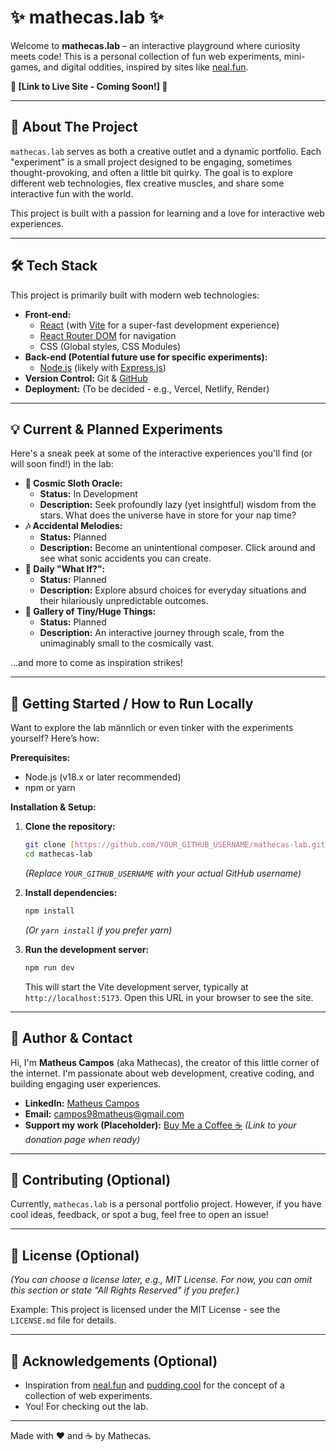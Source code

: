# ✨ mathecas.lab ✨

Welcome to **mathecas.lab** – an interactive playground where curiosity meets code! This is a personal collection of fun web experiments, mini-games, and digital oddities, inspired by sites like [neal.fun](https://neal.fun).

**🚀 [Link to Live Site - Coming Soon!] 🚀**

---

## 🧪 About The Project

`mathecas.lab` serves as both a creative outlet and a dynamic portfolio. Each "experiment" is a small project designed to be engaging, sometimes thought-provoking, and often a little bit quirky. The goal is to explore different web technologies, flex creative muscles, and share some interactive fun with the world.

This project is built with a passion for learning and a love for interactive web experiences.

---

## 🛠️ Tech Stack

This project is primarily built with modern web technologies:

* **Front-end:**
    * [React](https://reactjs.org/) (with [Vite](https://vitejs.dev/) for a super-fast development experience)
    * [React Router DOM](https://reactrouter.com/) for navigation
    * CSS (Global styles, CSS Modules)
* **Back-end (Potential future use for specific experiments):**
    * [Node.js](https://nodejs.org/) (likely with [Express.js](https://expressjs.com/))
* **Version Control:** Git & [GitHub](https://github.com)
* **Deployment:** (To be decided - e.g., Vercel, Netlify, Render)

---

## 💡 Current & Planned Experiments

Here's a sneak peek at some of the interactive experiences you'll find (or will soon find!) in the lab:

* **🌌 Cosmic Sloth Oracle:**
    * **Status:** In Development
    * **Description:** Seek profoundly lazy (yet insightful) wisdom from the stars. What does the universe have in store for your nap time?
* **🎶 Accidental Melodies:**
    * **Status:** Planned
    * **Description:** Become an unintentional composer. Click around and see what sonic accidents you can create.
* **🤔 Daily "What If?":**
    * **Status:** Planned
    * **Description:** Explore absurd choices for everyday situations and their hilariously unpredictable outcomes.
* **🔬 Gallery of Tiny/Huge Things:**
    * **Status:** Planned
    * **Description:** An interactive journey through scale, from the unimaginably small to the cosmically vast.

...and more to come as inspiration strikes!

---

## 🏁 Getting Started / How to Run Locally

Want to explore the lab männlich or even tinker with the experiments yourself? Here’s how:

**Prerequisites:**

* Node.js (v18.x or later recommended)
* npm or yarn

**Installation & Setup:**

1.  **Clone the repository:**
    ```bash
    git clone [https://github.com/YOUR_GITHUB_USERNAME/mathecas-lab.git](https://github.com/YOUR_GITHUB_USERNAME/mathecas-lab.git)
    cd mathecas-lab
    ```
    *(Replace `YOUR_GITHUB_USERNAME` with your actual GitHub username)*

2.  **Install dependencies:**
    ```bash
    npm install
    ```
    *(Or `yarn install` if you prefer yarn)*

3.  **Run the development server:**
    ```bash
    npm run dev
    ```
    This will start the Vite development server, typically at `http://localhost:5173`. Open this URL in your browser to see the site.

---

## 👤 Author & Contact

Hi, I'm **Matheus Campos** (aka Mathecas), the creator of this little corner of the internet. I'm passionate about web development, creative coding, and building engaging user experiences.

* **LinkedIn:** [Matheus Campos](https://www.linkedin.com/in/matheus-campos-it/)
* **Email:** [campos98matheus@gmail.com](mailto:campos98matheus@gmail.com)
* **Support my work (Placeholder):** [Buy Me a Coffee ☕](#) *(Link to your donation page when ready)*

---

## 🤝 Contributing (Optional)

Currently, `mathecas.lab` is a personal portfolio project. However, if you have cool ideas, feedback, or spot a bug, feel free to open an issue!

---

## 📜 License (Optional)

*(You can choose a license later, e.g., MIT License. For now, you can omit this section or state "All Rights Reserved" if you prefer.)*

Example: This project is licensed under the MIT License - see the `LICENSE.md` file for details.

---

## 🙏 Acknowledgements (Optional)

* Inspiration from [neal.fun](https://neal.fun) and [pudding.cool](https://pudding.cool) for the concept of a collection of web experiments.
* You! For checking out the lab.

---

Made with ❤️ and ☕ by Mathecas.
